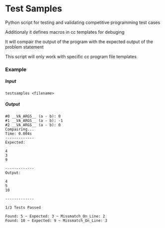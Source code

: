 # Test Samples

Python script for testing and validating competitive programming test cases

Additionaly it defines macros in cc templates for debuging 

It will compair the output of the program with the expected output of the problem statement

This script will only work with specific cc program file templates

### Example

##### Input

```shell
testsamples <filename>
```
##### Output

```shell
#0 __VA_ARGS__ (a - b): 0
#1 __VA_ARGS__ (a - b): -1
#2 __VA_ARGS__ (a - b): 0
Compairing...
Time: 0.004s
-------------
Expected:

4
3
9

-------------
Output:

4
5
10

-------------

1/3 Tests Passed

Found: 5 ~ Expected: 3 ~ Missmatch_On_Line: 2
Found: 10 ~ Expected: 9 ~ Missmatch_On_Line: 3

```
